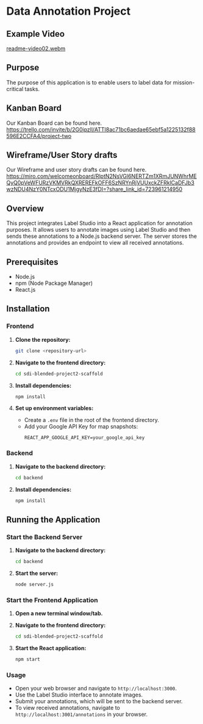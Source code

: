 # Data Annotation Project

## Example Video

[readme-video02.webm](https://github.com/cwilliams001/sdi-blended-project2-scaffold/assets/82992893/b461f059-734d-4acf-824b-5a734e6f7e4e)

## Purpose
The purpose of this application is to enable users to label data for mission-critical tasks. 

## Kanban Board
Our Kanban Board can be found here. https://trello.com/invite/b/2G0ipzll/ATTI8ac71bc6aedae65ebf5a1225132f88596E2CCFA4/project-two 

## Wireframe/User Story drafts
Our Wireframe and user story drafts can be found here. https://miro.com/welcomeonboard/RlptN2NsVGl6NERTZm1XRmJUNWhrMEQyQ0pVeWFURzVKMVRkQXREREFkOFF6SzNRYnRjVUUxckZFRklCaDFJb3wzNDU4NzY0NTcxODU1MjgyNzE3fDI=?share_link_id=723961214950 

## Overview
This project integrates Label Studio into a React application for annotation purposes. It allows users to annotate images using Label Studio and then sends these annotations to a Node.js backend server. The server stores the annotations and provides an endpoint to view all received annotations.

## Prerequisites
- Node.js
- npm (Node Package Manager)
- React.js

## Installation

### Frontend
1. **Clone the repository:**
   ```bash
   git clone <repository-url>
   ```

2. **Navigate to the frontend directory:**
   ```bash
   cd sdi-blended-project2-scaffold
   ```

3. **Install dependencies:**
   ```bash
   npm install
   ```

4. **Set up environment variables:**
   - Create a `.env` file in the root of the frontend directory.
   - Add your Google API Key for map snapshots:
     ```env
     REACT_APP_GOOGLE_API_KEY=your_google_api_key
     ```

### Backend
1. **Navigate to the backend directory:**
   ```bash
   cd backend
   ```

2. **Install dependencies:**
   ```bash
   npm install
   ```

## Running the Application

### Start the Backend Server
1. **Navigate to the backend directory:**
   ```bash
   cd backend
   ```

2. **Start the server:**
   ```bash
   node server.js
   ```

### Start the Frontend Application
1. **Open a new terminal window/tab.**
2. **Navigate to the frontend directory:**
   ```bash
   cd sdi-blended-project2-scaffold
   ```

3. **Start the React application:**
   ```bash
   npm start
   ```

### Usage
- Open your web browser and navigate to `http://localhost:3000`.
- Use the Label Studio interface to annotate images.
- Submit your annotations, which will be sent to the backend server.
- To view received annotations, navigate to `http://localhost:3001/annotations` in your browser.
